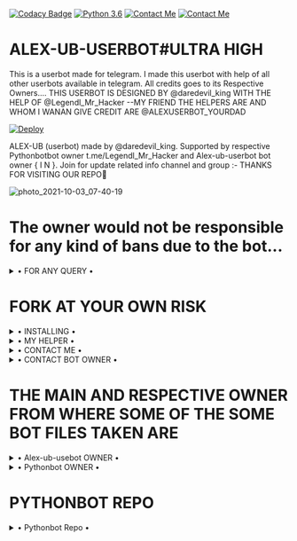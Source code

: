 [![Codacy Badge](https://api.codacy.com/project/badge/Grade/f7c51539e67b483bb8d7749acca51d3a)](https://app.codacy.com/gh/H1M4N5HU0P/MAFIA-BOT/dashboard)
[![Python 3.6](https://img.shields.io/badge/Python-3.6%20or%20newer-blue.svg)](https://www.python.org/downloads/release/python-360/)
[![Contact Me](https://img.shields.io/badge/Telegram-Contact%20Me-informational)](https://t.me/daredevil_king)
[![Contact Me](https://img.shields.io/badge/Telegram-Contact%20Me-informational)](https://t.me/@Legendl_Mr_Hacker)


# ALEX-UB-USERBOT#ULTRA HIGH
This is a userbot made for telegram. I made this userbot with help of all other userbots available in telegram. All credits goes to its Respective Owners....
THIS USERBOT IS DESIGNED BY @daredevil_king WITH THE HELP OF @Legendl_Mr_Hacker --MY FRIEND
THE HELPERS ARE AND WHOM I WANAN GIVE CREDIT ARE 
@ALEXUSERBOT_YOURDAD

[![Deploy](https://www.herokucdn.com/deploy/button.svg)](https://heroku.com/deploy?template=https://github.com/Dhrubamoy/ALEX-UB)

ALEX-UB    (userbot) made by @daredevil_king. Supported by respective Pythonbotbot owner t.me/Legendl_Mr_Hacker  and Alex-ub-userbot bot owner { I N }. Join for update related info channel and group :-  THANKS FOR VISITING OUR REPO💖

![photo_2021-10-03_07-40-19](https://user-images.githubusercontent.com/87700009/137922553-4a55a437-7a01-4667-86e7-fdbaf099c7d1.jpg)


# The owner would not be responsible for any kind of bans due to the bot...


<details>

  <summary> • FOR ANY QUERY • </summary>
<h2 align="center"> <a href="https://t.me/Alex_userbot_support">☢️JOIN ALEX-UB SUPPORT☢️</a></h2>

</details>


# FORK AT YOUR OWN RISK

<details>

  <summary> • INSTALLING • </summary>

### The Easy Way

<h4>⚜️ DEPLOY TO HEROKU ⚜️</h4>
  
  [![Deploy](https://www.herokucdn.com/deploy/button.svg)](https://heroku.com/deploy?template=https://github.com/Dhrubamoy/ALEX-UB)


</details>



<details>

  <summary> • MY HELPER • </summary>
<h2 align="center"> <a href="https://t.me/Legendl_Mr_Hacker">☢️CONTACT LEGEND-LX☢️</a></h2>

</details> 



<details>

  <summary> • CONTACT ME • </summary>
<h2 align="center"> <a href="https://t.me/about_k_4_king/2">☢️ME☢️</a></h2>

</details>



<details>

  <summary> • CONTACT BOT OWNER • </summary>
<h2 align="center"> <a href="https://t.me/about_k_4_king/7">☢️ALONE ADARSH☢️</a></h2>

</details>




# THE MAIN AND RESPECTIVE OWNER FROM WHERE SOME OF THE SOME BOT FILES TAKEN ARE

<details>

  <summary> • Alex-ub-usebot OWNER • </summary>
<h2 align="center"> <a href="https://t.me/about_k_4_king/8">☢️MAFIABOT☢️</a></h2>

</details>



<details>

  <summary> • Pythonbot OWNER • </summary>
<h2 align="center"> <a href="https://t.me/Legendl_Mr_Hacker/9">☢️Pythonbot OWNER☢️</a></h2>

</details>


# PYTHONBOT REPO

<details>

  <summary> • Pythonbot Repo • </summary>
<h2 align="center"> <a href="https://github.com/LEGEND-LX/PYTHONBOT-V9.0.8">☢️PythonBot OWNER☢️</a></h2>

</details>
